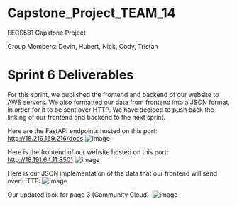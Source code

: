# Capstone_Project_TEAM_14
EECS581 Capstone Project

Group Members: Devin, Hubert, Nick, Cody, Tristan
# Sprint 6 Deliverables 
For this sprint, we published the frontend and backend of our website to AWS servers. We also formatted our data from frontend into a JSON format, in order for it to be sent over HTTP. We have decided to push back the linking of our frontend and backend to the next sprint. 

Here are the FastAPI endpoints hosted on this port: http://18.219.169.216/docs 
![image](https://github.com/DevinRS/Capstone_Project/assets/90437494/45b0a858-ce59-42af-ab4a-d244e9c0e17e)

Here is the frontend of our website hosted on this port: http://18.191.64.11:8501
![image](https://github.com/DevinRS/Capstone_Project/assets/90437494/46083943-1956-4875-988d-21b370f7e1fd)

Here is our JSON implementation of the data that our frontend will send over HTTP:
![image](https://github.com/DevinRS/Capstone_Project/assets/90437494/4b2dc1b5-d8e9-4212-b085-dcca132873fb)

Our updated look for page 3 (Community Cloud):
![image](https://github.com/DevinRS/Capstone_Project/assets/90437494/76e01cf3-fbf7-44e6-acc2-905c4e1415d5)







